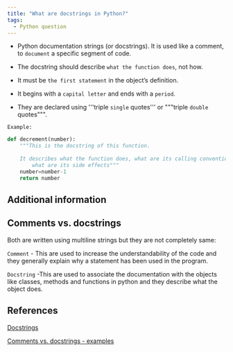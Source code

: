 ```yaml
---
title: "What are docstrings in Python?"
tags:
  - Python question
---
```


* Python documentation strings (or docstrings). It is used like a comment, to `document` a specific segment of code.

* The docstring should describe `what the function does`, not how.

* It must be `the first statement` in the object’s definition.
  
* It begins with a `capital letter` and ends with a `period`.

* They are declared using '''triple `single` quotes''' or """triple `double` quotes""".

`Example:`

```python
def decrement(number):
    """This is the docstring of this function.
    
    It describes what the function does, what are its calling conventions and
        what are its side effects"""
    number=number-1
    return number
```

## Additional information

## Comments vs. docstrings

Both are written using multiline strings but they are not completely same:

`Comment` - This are used to increase the understandability of the code and they generally explain why a statement has been used in the program.

`Docstring` -This are used to associate the documentation with the objects like classes, methods and functions in python and they describe what the object does.

## References

[Docstrings](https://www.geeksforgeeks.org/python-docstrings/)

[Comments vs. docstrings - examples](https://www.pythonforbeginners.com/comments/difference-between-comments-and-docstrings-in-python)

